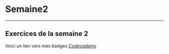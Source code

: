 # Semaine2
--------------
## Exercices de la semaine 2

Voici un lien vers mes badges *[Codecademy](https://www.codecademy.com/users/blogSolver86980/achievements)*

